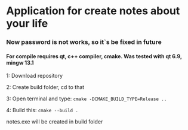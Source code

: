# Application for create notes about your life
### Now password is not works, so it`s be fixed in future

#### For compile requires qt, c++ compiler, cmake. Was tested with qt 6.9, mingw 13.1

1: Download repository

2: Create build folder, cd to that

3: Open terminal and type: `cmake -DCMAKE_BUILD_TYPE=Release ..`

4: Build this: `cmake --build .`

notes.exe will be created in build folder
